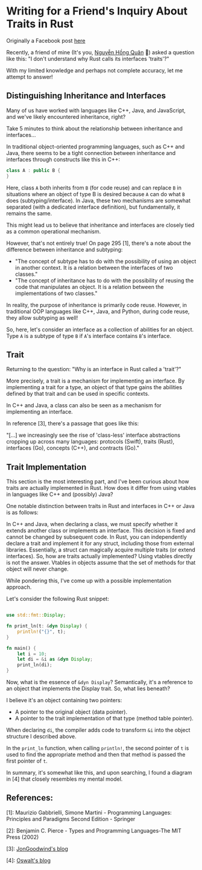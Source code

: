 # Writing for a Friend's Inquiry About Traits in Rust

Originally a Facebook post [here](https://www.facebook.com/photo/?fbid=1419295315340360&set=a.1076876269582268&notif_id=1707374922510581&notif_t=feedback_reaction_generic&ref=notif)

Recently, a friend of mine (It's you, [Nguyễn Hồng Quân](https://www.facebook.com/quannhg) 🫵) asked a question like this: "I don't understand why Rust calls its interfaces 'traits'?"

With my limited knowledge and perhaps not complete accuracy, let me attempt to answer!

## Distinguishing Inheritance and Interfaces

Many of us have worked with languages like C++, Java, and JavaScript, and we've likely encountered inheritance, right?

Take 5 minutes to think about the relationship between inheritance and interfaces...

In traditional object-oriented programming languages, such as C++ and Java, there seems to be a tight connection between inheritance and interfaces through constructs like this in C++:

```C++
class A : public B {
}
```

Here, class `A` both inherits from `B` (for code reuse) and can replace `B` in situations where an object of type B is desired because `A` can do what `B` does (subtyping/interface). In Java, these two mechanisms are somewhat separated (with a dedicated interface definition), but fundamentally, it remains the same.

This might lead us to believe that inheritance and interfaces are closely tied as a common operational mechanism.

However, that's not entirely true! On page 295 [1], there's a note about the difference between inheritance and subtyping:

* "The concept of subtype has to do with the possibility of using an object in another context. It is a relation between the interfaces of two classes."
* "The concept of inheritance has to do with the possibility of reusing the code that manipulates an object. It is a relation between the implementations of two classes."

In reality, the purpose of inheritance is primarily code reuse. However, in traditional OOP languages like C++, Java, and Python, during code reuse, they allow subtyping as well!

So, here, let's consider an interface as a collection of abilities for an object. Type `A` is a subtype of type `B` if `A`'s interface contains `B`'s interface.

## Trait

Returning to the question: "Why is an interface in Rust called a 'trait'?"

More precisely, a trait is a mechanism for implementing an interface. By implementing a trait for a type, an object of that type gains the abilities defined by that trait and can be used in specific contexts.

In C++ and Java, a class can also be seen as a mechanism for implementing an interface.

In reference [3], there's a passage that goes like this:

"[…] we increasingly see the rise of 'class-less' interface abstractions cropping up across many languages: protocols (Swift), traits (Rust), interfaces (Go), concepts (C++), and contracts (Go)."

## Trait Implementation

This section is the most interesting part, and I've been curious about how traits are actually implemented in Rust. How does it differ from using vtables in languages like C++ and (possibly) Java?

One notable distinction between traits in Rust and interfaces in C++ or Java is as follows:

In C++ and Java, when declaring a class, we must specify whether it extends another class or implements an interface. This decision is fixed and cannot be changed by subsequent code.
In Rust, you can independently declare a trait and implement it for any struct, including those from external libraries. Essentially, a struct can magically acquire multiple traits (or extend interfaces).
So, how are traits actually implemented? Using vtables directly is not the answer. Vtables in objects assume that the set of methods for that object will never change.

While pondering this, I've come up with a possible implementation approach.

Let's consider the following Rust snippet:

```rust

use std::fmt::Display;

fn print_ln(t: &dyn Display) {
    println!("{}", t);
}

fn main() {
    let i = 10;
    let di = &i as &dyn Display;
    print_ln(di);
}
```

Now, what is the essence of `&dyn Display`? Semantically, it's a reference to an object that implements the Display trait. So, what lies beneath?

I believe it's an object containing two pointers:

* A pointer to the original object (data pointer).
* A pointer to the trait implementation of that type (method table pointer).

When declaring `di`, the compiler adds code to transform `&i` into the object structure I described above.

In the `print_ln` function, when calling `println!`, the second pointer of `t` is used to find the appropriate method and then that method is passed the first pointer of `t`.

In summary, it's somewhat like this, and upon searching, I found a diagram in [4] that closely resembles my mental model.

## References:

[1]: Maurizio Gabbrielli, Simone Martini - Programming Languages:
Principles and Paradigms Second Edition - Springer

[2]: Benjamin C. Pierce - Types and Programming Languages-The MIT Press (2002)

[3]: [JonGoodwind's blog](https://pling.jondgoodwin.com/post/disinheriting-abstract-classes/?fbclid=IwAR1Wy14x-fZdBm4M7wjJXhWaYfJTTYKEIryashixihRiPkOD3iEs3xqMRog)

[4]: [Oswalt's blog](https://oswalt.dev/2021/06/polymorphism-in-rust/)
